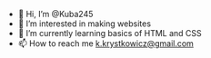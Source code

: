 - 👋 Hi, I’m @Kuba245
- 👀 I’m interested in making websites
- 🌱 I’m currently learning basics of HTML and CSS 
- 📫 How to reach me k.krystkowicz@gmail.com

<!---
Kuba245/Kuba245 is a ✨ special ✨ repository because its `README.md` (this file) appears on your GitHub profile.
You can click the Preview link to take a look at your changes.
--->
